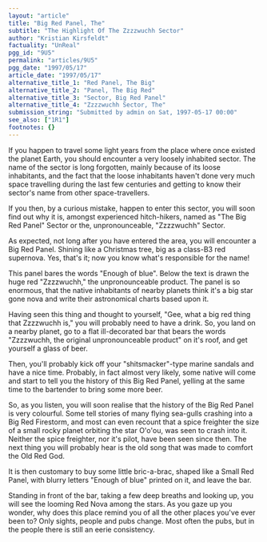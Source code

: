 ```yaml
---
layout: "article"
title: "Big Red Panel, The"
subtitle: "The Highlight Of The Zzzzwuchh Sector"
author: "Kristian Kirsfeldt"
factuality: "UnReal"
pgg_id: "9U5"
permalink: "articles/9U5"
pgg_date: "1997/05/17"
article_date: "1997/05/17"
alternative_title_1: "Red Panel, The Big"
alternative_title_2: "Panel, The Big Red"
alternative_title_3: "Sector, Big Red Panel"
alternative_title_4: "Zzzzwuchh Sector, The"
submission_string: "Submitted by admin on Sat, 1997-05-17 00:00"
see_also: ["1R1"]
footnotes: {}
---
```

<div>
<p>If you happen to travel some light years from the place where once existed the planet Earth, you should encounter a very loosely inhabited sector. The name of the sector is long forgotten, mainly because of its loose inhabitants, and the fact that the loose inhabitants haven't done very much space travelling during the last few centuries and getting to know their sector's name from other space-travellers.</p>
<p>If you then, by a curious mistake, happen to enter this sector, you will soon find out why it is, amongst experienced hitch-hikers, named as "The Big Red Panel" Sector or the, unpronounceable, "Zzzzwuchh" Sector.</p>
<p>As expected, not long after you have entered the area, you will encounter a Big Red Panel. Shining like a Christmas tree, big as a class-B3 red supernova. Yes, that's it; now you know what's responsible for the name!</p>
<p>This panel bares the words "Enough of blue". Below the text is drawn the huge red "Zzzzwuchh," the unpronounceable product. The panel is so enormous, that the native inhabitants of nearby planets think it's a big star gone nova and write their astronomical charts based upon it.</p>
<p>Having seen this thing and thought to yourself, "Gee, what a big red thing that Zzzzwuchh is," you will probably need to have a drink. So, you land on a nearby planet, go to a flat ill-decorated bar that bears the words "Zzzzwuchh, the original unpronounceable product" on it's roof, and get yourself a glass of beer.</p>
<p>Then, you'll probably kick off your "shitsmacker"-type marine sandals and have a nice time. Probably, in fact almost very likely, some native will come and start to tell you the history of this Big Red Panel, yelling at the same time to the bartender to bring some more beer.</p>
<p>So, as you listen, you will soon realise that the history of the Big Red Panel is very colourful. Some tell stories of many flying sea-gulls crashing into a Big Red Firestorm, and most can even recount that a spice freighter the size of a small rocky planet orbiting the star O'o'ou, was seen to crash into it. Neither the spice freighter, nor it's pilot, have been seen since then. The next thing you will probably hear is the old song that was made to comfort the Old Red God.</p>
<p>It is then customary to buy some little bric-a-brac, shaped like a Small Red Panel, with blurry letters "Enough of blue" printed on it, and leave the bar.</p>
<p>Standing in front of the bar, taking a few deep breaths and looking up, you will see the looming Red Nova among the stars. As you gaze up you wonder, why does this place remind you of all the other places you've ever been to? Only sights, people and pubs change. Most often the pubs, but in the people there is still an eerie consistency.</p>
</div>

